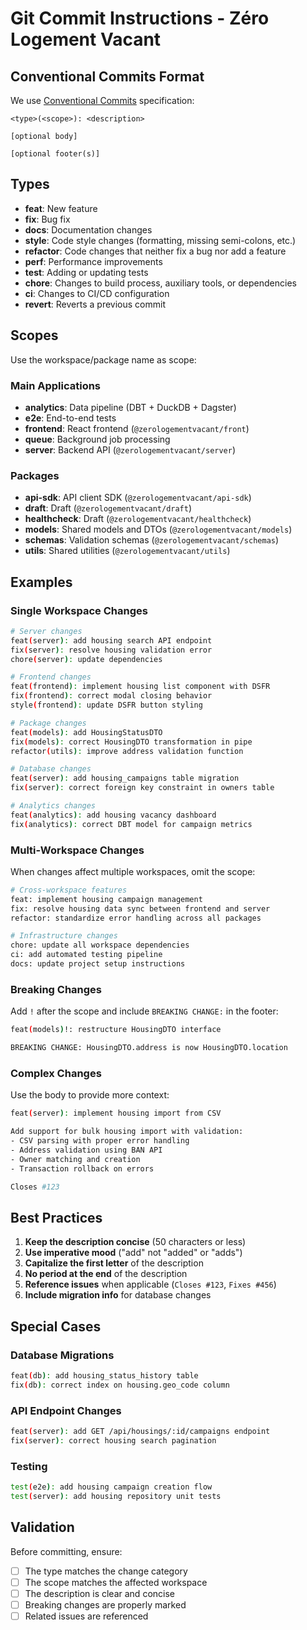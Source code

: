 # Git Commit Instructions - Zéro Logement Vacant

## Conventional Commits Format

We use [Conventional Commits](https://www.conventionalcommits.org/) specification:

```
<type>(<scope>): <description>

[optional body]

[optional footer(s)]
```

## Types

- **feat**: New feature
- **fix**: Bug fix
- **docs**: Documentation changes
- **style**: Code style changes (formatting, missing semi-colons, etc.)
- **refactor**: Code changes that neither fix a bug nor add a feature
- **perf**: Performance improvements
- **test**: Adding or updating tests
- **chore**: Changes to build process, auxiliary tools, or dependencies
- **ci**: Changes to CI/CD configuration
- **revert**: Reverts a previous commit

## Scopes

Use the workspace/package name as scope:

### Main Applications
- **analytics**: Data pipeline (DBT + DuckDB + Dagster)
- **e2e**: End-to-end tests
- **frontend**: React frontend (`@zerologementvacant/front`)
- **queue**: Background job processing
- **server**: Backend API (`@zerologementvacant/server`)

### Packages
- **api-sdk**: API client SDK (`@zerologementvacant/api-sdk`)
- **draft**: Draft (`@zerologementvacant/draft`)
- **healthcheck**: Draft (`@zerologementvacant/healthcheck`)
- **models**: Shared models and DTOs (`@zerologementvacant/models`)
- **schemas**: Validation schemas (`@zerologementvacant/schemas`)
- **utils**: Shared utilities (`@zerologementvacant/utils`)

## Examples

### Single Workspace Changes

```bash
# Server changes
feat(server): add housing search API endpoint
fix(server): resolve housing validation error
chore(server): update dependencies

# Frontend changes
feat(frontend): implement housing list component with DSFR
fix(frontend): correct modal closing behavior
style(frontend): update DSFR button styling

# Package changes
feat(models): add HousingStatusDTO
fix(models): correct HousingDTO transformation in pipe
refactor(utils): improve address validation function

# Database changes
feat(server): add housing_campaigns table migration
fix(server): correct foreign key constraint in owners table

# Analytics changes
feat(analytics): add housing vacancy dashboard
fix(analytics): correct DBT model for campaign metrics
```

### Multi-Workspace Changes

When changes affect multiple workspaces, omit the scope:

```bash
# Cross-workspace features
feat: implement housing campaign management
fix: resolve housing data sync between frontend and server
refactor: standardize error handling across all packages

# Infrastructure changes
chore: update all workspace dependencies
ci: add automated testing pipeline
docs: update project setup instructions
```

### Breaking Changes

Add `!` after the scope and include `BREAKING CHANGE:` in the footer:

```bash
feat(models)!: restructure HousingDTO interface

BREAKING CHANGE: HousingDTO.address is now HousingDTO.location
```

### Complex Changes

Use the body to provide more context:

```bash
feat(server): implement housing import from CSV

Add support for bulk housing import with validation:
- CSV parsing with proper error handling
- Address validation using BAN API
- Owner matching and creation
- Transaction rollback on errors

Closes #123
```

## Best Practices

1. **Keep the description concise** (50 characters or less)
2. **Use imperative mood** ("add" not "added" or "adds")
3. **Capitalize the first letter** of the description
4. **No period at the end** of the description
5. **Reference issues** when applicable (`Closes #123`, `Fixes #456`)
8. **Include migration info** for database changes

## Special Cases

### Database Migrations
```bash
feat(db): add housing_status_history table
fix(db): correct index on housing.geo_code column
```

### API Endpoint Changes
```bash
feat(server): add GET /api/housings/:id/campaigns endpoint
fix(server): correct housing search pagination
```

### Testing
```bash
test(e2e): add housing campaign creation flow
test(server): add housing repository unit tests
```

## Validation

Before committing, ensure:
- [ ] The type matches the change category
- [ ] The scope matches the affected workspace
- [ ] The description is clear and concise
- [ ] Breaking changes are properly marked
- [ ] Related issues are referenced
